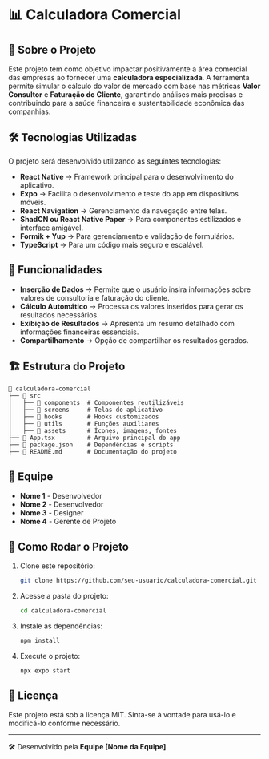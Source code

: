 # 📊 Calculadora Comercial

## 📌 Sobre o Projeto
Este projeto tem como objetivo impactar positivamente a área comercial das empresas ao fornecer uma **calculadora especializada**. A ferramenta permite simular o cálculo do valor de mercado com base nas métricas **Valor Consultor** e **Faturação do Cliente**, garantindo análises mais precisas e contribuindo para a saúde financeira e sustentabilidade econômica das companhias.

## 🛠️ Tecnologias Utilizadas
O projeto será desenvolvido utilizando as seguintes tecnologias:

- **React Native** → Framework principal para o desenvolvimento do aplicativo.
- **Expo** → Facilita o desenvolvimento e teste do app em dispositivos móveis.
- **React Navigation** → Gerenciamento da navegação entre telas.
- **ShadCN ou React Native Paper** → Para componentes estilizados e interface amigável.
- **Formik + Yup** → Para gerenciamento e validação de formulários.
- **TypeScript** → Para um código mais seguro e escalável.

## 📱 Funcionalidades
- **Inserção de Dados** → Permite que o usuário insira informações sobre valores de consultoria e faturação do cliente.
- **Cálculo Automático** → Processa os valores inseridos para gerar os resultados necessários.
- **Exibição de Resultados** → Apresenta um resumo detalhado com informações financeiras essenciais.
- **Compartilhamento** → Opção de compartilhar os resultados gerados.

## 🏗️ Estrutura do Projeto
```
📂 calculadora-comercial
├── 📁 src
│   ├── 📁 components  # Componentes reutilizáveis
│   ├── 📁 screens     # Telas do aplicativo
│   ├── 📁 hooks       # Hooks customizados
│   ├── 📁 utils       # Funções auxiliares
│   ├── 📁 assets      # Ícones, imagens, fontes
├── 📄 App.tsx         # Arquivo principal do app
├── 📄 package.json    # Dependências e scripts
├── 📄 README.md       # Documentação do projeto
```

## 👥 Equipe
- **Nome 1** - Desenvolvedor
- **Nome 2** - Desenvolvedor
- **Nome 3** - Designer
- **Nome 4** - Gerente de Projeto

## 🚀 Como Rodar o Projeto
1. Clone este repositório:
   ```sh
   git clone https://github.com/seu-usuario/calculadora-comercial.git
   ```
2. Acesse a pasta do projeto:
   ```sh
   cd calculadora-comercial
   ```
3. Instale as dependências:
   ```sh
   npm install
   ```
4. Execute o projeto:
   ```sh
   npx expo start
   ```

## 📜 Licença
Este projeto está sob a licença MIT. Sinta-se à vontade para usá-lo e modificá-lo conforme necessário.

---
🛠️ Desenvolvido pela **Equipe [Nome da Equipe]**

